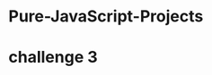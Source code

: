 # Pure-JavaScript-Projects
<!DOCTYPE html>
<html lang="en">
<head>
    <meta charset="UTF-8">
    <meta http-equiv="X-UA-Compatible" content="IE=edge">
    <meta name="viewport" content="width=device-width, initial-scale=1.0">
    <title>Document</title>
</head>
<body>
  <h1>challenge 3</h1>
  <div id='box'>
    <img src="https://th.bing.com/th/id/OIP.LJ5Hj0ev5uzyVVnbgUgTUgHaE8?w=267&h=180&c=7&o=5&dpr=1.25&pid=1.7" alt="" onclick="rps(this)" id="rock">
    <img src="https://th.bing.com/th/id/OIP.HhIk_8qAW2Zhz64Qsr_YhQHaE7?w=254&h=180&c=7&o=5&dpr=1.25&pid=1.7" alt="" onclick="rps(this)" id="paper">
    <img src="https://th.bing.com/th/id/OIP.z5ZQPoGN64Jag3Rr0Ua6mAHaHl?w=179&h=183&c=7&o=5&dpr=1.25&pid=1.7" alt="" onclick="rps(this)" id="scissors">
  </div>
  
  <script>
      function rps(yourchoice){
          console.log(yourchoice);
          var humanchoice,botchoice;
          botchoice=["rock","paper","scissors"][Math.floor(Math.random()*3)];
          //console.log("computer choice", botchoice);
          //yourchoice.id-it will pass that element's ID(this keyword gives us the element,so yourchoice's value is that element and yourchoice.id will give that elemenet;s id)
          results=decidewinner(yourchoice.id,botchoice);
          //console.log(results);
          message=finalmessage(results);
          //console.log(message);
          let imagedatabase={
             "rock":document.getElementById("rock").src,
             "paper":document.getElementById("paper").src,
             "scissors":document.getElementById("scissors").src
         }
         //lets remove all the images
         document.getElementById("rock").remove();
         document.getElementById("paper").remove();
         document.getElementById("scissors").remove();
         var humandiv=document.createElement("div");
         var botdiv=document.createElement("div");
         var messagediv=document.createElement("div");
         humandiv.innerHTML="<img src='"+imagedatabase[yourchoice.id]+"'>";
         messagediv.innerHTML="<h1>" +message.a +"</h1>";
         botdiv.innerHTML="<img src='"+imagedatabase[botchoice]+"'>";
         document.getElementById('box').appendChild(humandiv);
         document.getElementById('box').appendChild(messagediv);
         document.getElementById('box').appendChild(botdiv);
          
      }
      function decidewinner(yourchoice,computerchoice){
          var rpsdatabase={
            "rock":{"scissors":1,"paper":0,"rock":0.5},
            "paper":{"scissors":0,"paper":0.5,"rock":1},
            "scissors":{"scissors":0.5,"paper":1,"rock":0}
          }
          var yourscore=rpsdatabase[yourchoice][computerchoice];//console.log(yourscore);
          //var computerscore=rpsdatabase[computerchoice][yourchoice];console.log(computerscore);
          return [yourscore];
      }
      function finalmessage([yourscore]){
        if(yourscore===0)
         {
             return {a:"U LOSAT"};//it is returning an object
         }
         else if(yourscore===0.5)
         {return {a:"DRAW"};}
         else
         {return {a: "U WON"};}
    }
  </script>
</body>
</html>
